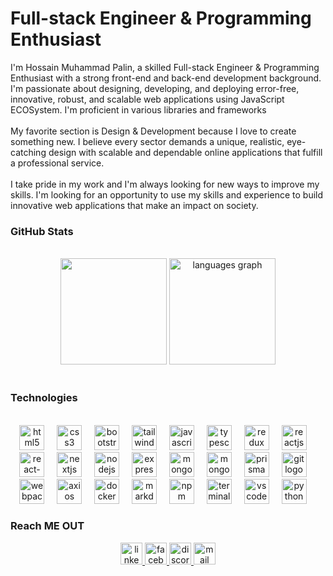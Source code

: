 <h1 align="left">Full-stack Engineer & Programming Enthusiast</h1>
<p align="left">I'm Hossain Muhammad Palin, a skilled Full-stack Engineer & Programming Enthusiast with a strong front-end and back-end development background. I'm passionate about designing, developing, and deploying error-free, innovative, robust, and scalable web applications using JavaScript ECOSystem. I'm proficient in various libraries and frameworks <br><br>My favorite section is Design & Development because I love to create something new. I believe every sector demands a unique, realistic, eye-catching design with scalable and dependable online applications that fulfill a professional service. <br><br>I take pride in my work and I'm always looking for new ways to improve my skills. I'm looking for an opportunity to use my skills and experience to build innovative web applications that make an impact on society.</p>

<h3 align="left">GitHub Stats</h3>

<br />
<div align="center">
  <img height="170" src="https://github-readme-streak-stats.herokuapp.com?user=hossainpalin&theme=nord&hide_border=true&border_radius=5" />
  <img height="170" src="https://github-readme-stats.vercel.app/api/top-langs?username=hossainpalin&locale=en&hide_title=false&layout=compact&card_width=320&langs_count=6&theme=nord&hide_border=true" alt="languages graph"  />
</div>
<br />

<h3 align="left">Technologies</h3>

<br />
<div align="center">
  <img src="https://i.postimg.cc/NGJxXB8K/html.png" height="40" alt="html5 logo"  />
  <img width="12" />
  <img src="https://i.postimg.cc/V6NCs0VD/css.png" height="40" alt="css3 logo"  />
  <img width="12" />
  <img src="https://i.postimg.cc/CL8fKgcT/bootstrap.png" height="40" alt="bootstrap logo"  />
  <img width="12" />
  <img src="https://i.postimg.cc/0Nk6ZJPP/tailwind-css.png" height="40" alt="tailwindcss logo"  />
  <img width="12" />
  <img src="https://i.postimg.cc/FKHbWK45/javascript.png" height="40" alt="javascript logo"  />
  <img width="12" />
  <img src="https://i.postimg.cc/qvk2q7gh/typescript.png" height="40" alt="typescript logo"  />
  <img width="12" />
  <img src="https://i.postimg.cc/RVvT6dDZ/redux.png" height="40" alt="redux logo"  />
  <img width="12" />
  <img src="https://i.postimg.cc/jj2N6kHR/react-js.png" height="40" alt="reactjs logo"  />
  <img width="12" />
  <img src="https://i.postimg.cc/m2K0W0r5/react-router.png" height="40" alt="react-router-dom logo"  />
  <img width="12" />
  <img src="https://i.postimg.cc/sx4vCpYn/next-js.png" height="40" alt="nextjs logo"  />
  <img width="12" />
  <img src="https://i.postimg.cc/wMWXX81c/node-js.png" height="40" alt="nodejs logo"  />
  <img width="12" />
  <img src="https://i.postimg.cc/7Zr6KtSg/express-js.png" height="40" alt="expressjs logo"  />
  <img width="12" />
  <img src="https://i.postimg.cc/dtF5RwLv/mongodb.png" height="40" alt="mongodb logo"  />
  <img width="12" />
  <img src="https://i.postimg.cc/BZmjpCv6/mongoose.png" height="40" alt="mongoose logo"  />
  <img width="12" />
  <img src="https://i.postimg.cc/qqHYPKwZ/prisma.png" height="40" alt="prisma logo"  />
  <img width="12" />
  <img src="https://i.postimg.cc/VkVyZxcv/git.png" height="40" alt="git logo"  />
  <img width="12" />
  <img src="https://i.postimg.cc/4NPf14NT/webpack.png" height="40" alt="webpack logo"  />
  <img width="12" />
  <img src="https://i.postimg.cc/3wK2cx2C/axios.png" height="40" alt="axios logo"  />
  <img width="12" />
  <img src="https://i.postimg.cc/kGFbsrDh/docker.png" height="40" alt="docker logo"  />
  <img width="12" />
  <img src="https://i.postimg.cc/DZ30MjVV/markdown.png" height="40" alt="markdown logo"  />
  <img width="12" />
  <img src="https://i.postimg.cc/GmscnFxb/npm.png" height="40" alt="npm logo"  />
  <img width="12" />
  <img src="https://i.postimg.cc/xC1hnYVL/terminal.png" height="40" alt="terminal logo"  />
  <img width="12" />
  <img src="https://i.postimg.cc/449kdfh1/vscode.png" height="40" alt="vscode logo"  />
  <img width="12" />
  <img src="https://i.postimg.cc/wvC13RJR/python.png" height="40" alt="python logo"  />
  <img width="12" />
</div>

<h3 align="left">Reach ME OUT</h3>

<div align="center">
  <a href="https://www.linkedin.com/in/hossainpalin/">
    <img src="https://img.shields.io/static/v1?message=LinkedIn&logo=linkedin&label=&color=0077B5&logoColor=white&labelColor=&style=for-the-badge" height="35" alt="linkedin logo"  />
  <a href="https://www.facebook.com/hossainpalin">
    <img src="https://img.shields.io/static/v1?message=Facebook&logo=facebook&label=&color=1877F2&logoColor=white&labelColor=&style=for-the-badge" height="35" alt="facebook logo"  />
  </a>
  <a href="https://discord.com/users/hossainmpalin">
    <img src="https://img.shields.io/static/v1?message=Discord&logo=discord&label=&color=7289DA&logoColor=white&labelColor=&style=for-the-badge" height="35" alt="discord logo"  />
  </a>
    <a href="mailto:hossain.palin@gmail.com">
    <img src="https://img.shields.io/static/v1?message=email&logo=gmail&label=&color=D14836&logoColor=white&labelColor=&style=for-the-badge" height="35" alt="mail logo"  />
  </a>
</div>
